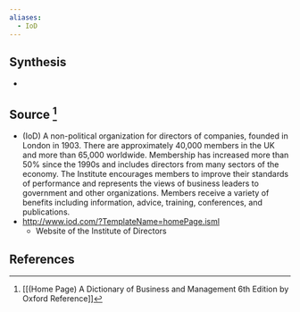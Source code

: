 ```yaml
---
aliases:
  - IoD
---
```

## Synthesis
- 
## Source [^1]
- (IoD) A non-political organization for directors of companies, founded in London in 1903. There are approximately 40,000 members in the UK and more than 65,000 worldwide. Membership has increased more than $50 \%$ since the 1990s and includes directors from many sectors of the economy. The Institute encourages members to improve their standards of performance and represents the views of business leaders to government and other organizations. Members receive a variety of benefits including information, advice, training, conferences, and publications.
- http://www.iod.com/?TemplateName=homePage.isml
	- Website of the Institute of Directors
## References

[^1]: [[(Home Page) A Dictionary of Business and Management 6th Edition by Oxford Reference]]